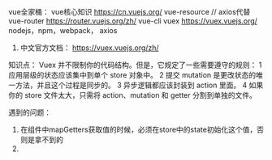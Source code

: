 vue全家桶：
vue核心知识 https://cn.vuejs.org/
vue-resource // axios代替
vue-router https://router.vuejs.org/zh/
vue-cli
vuex https://vuex.vuejs.org/
nodejs，npm，webpack， axios



1. 中文官方文档： https://vuex.vuejs.org/zh/

知识点：
Vuex 并不限制你的代码结构。但是，它规定了一些需要遵守的规则：
1 应用层级的状态应该集中到单个 store 对象中。
2 提交 mutation 是更改状态的唯一方法，并且这个过程是同步的。
3 异步逻辑都应该封装到 action 里面。
4 如果你的 store 文件太大，只需将 action、mutation 和 getter 分割到单独的文件。


遇到的问题：
1. 在组件中mapGetters获取值的时候，必须在store中的state初始化这个值，否则是拿不到的
2. 